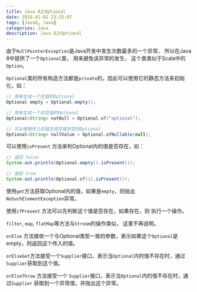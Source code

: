 ```yaml
---
title: Java 8之Optional
date: 2016-01-02 23:25:07
tags: [Java8, Java]
categories: Java
description: Java 8之Optional
---
```


由于`NullPointerException`是Java开发中发生次数最多的一个异常， 所以在Java 8中提供了一个`Optional`类， 用来避免该异常的发生， 这个类类似于Scala中的`Option`。

`Optional`类的所有构造方法都是`private`的，因此可以使用它的静态方法来初始化，如：

```java
// 用来生成一个空值的Optional
Optional empty = Optional.empty();

// 用来生成一个非空值的Optional
Optional<String> notNull = Optional.of("optional");

// 可以根据传入的值生成空或非空的Optional
Optional<String> nullValue = Optional.ofNullable(null);
```

<!-- more -->

可以使用`isPresent` 方法来判Optional内的值是否存在，如：

```java
// 返回 false
System.out.println(Optional.empty().isPresent());

// 返回 true
System.out.println(Optional.of(1).isPresent());
```

使用`get`方法获取Optional内的值，如果是`empty`，则抛出`NoSuchElementException`异常。

使用`ifPresent` 方法可以先判断这个值是否存在，如果存在，则 执行一个操作。

`filter`, `map`, `flatMap`等方法与`Stream`的操作类似， 这里不再说明。

`orElse` 方法接收一个与Optional类型一致的参数，表示如果这个`Optional`是empty，则返回这个传入的值。

`orElseGet`方法接受一个`Supplier`接口，表示当`Optional`内的值不存在时，通过`Supplier`获取到这个值。

`orElseThrow` 方法接受一个 `Supplier`接口，表示当`Optional`内的值不存在时，通过`Supplier` 获取到一个异常值，并抛出这个异常。




